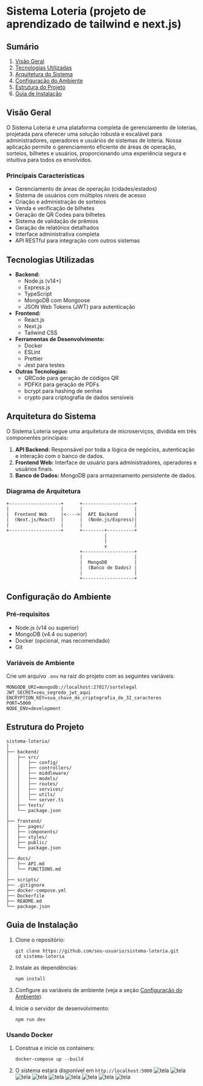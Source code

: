 # Sistema Loteria (projeto de aprendizado de tailwind e next.js)

## Sumário
1. [Visão Geral](#visão-geral)
2. [Tecnologias Utilizadas](#tecnologias-utilizadas)
3. [Arquitetura do Sistema](#arquitetura-do-sistema)
4. [Configuração do Ambiente](#configuração-do-ambiente)
5. [Estrutura do Projeto](#estrutura-do-projeto)
6. [Guia de Instalação](#guia-de-instalação)


## Visão Geral

O Sistema Loteria é uma plataforma completa de gerenciamento de loterias, projetada para oferecer uma solução robusta e escalável para administradores, operadores e usuários de sistemas de loteria. Nossa aplicação permite o gerenciamento eficiente de áreas de operação, sorteios, bilhetes e usuários, proporcionando uma experiência segura e intuitiva para todos os envolvidos.

### Principais Características

- Gerenciamento de áreas de operação (cidades/estados)
- Sistema de usuários com múltiplos níveis de acesso
- Criação e administração de sorteios
- Venda e verificação de bilhetes
- Geração de QR Codes para bilhetes
- Sistema de validação de prêmios
- Geração de relatórios detalhados
- Interface administrativa completa
- API RESTful para integração com outros sistemas

## Tecnologias Utilizadas

- **Backend:**
  - Node.js (v14+)
  - Express.js
  - TypeScript
  - MongoDB com Mongoose
  - JSON Web Tokens (JWT) para autenticação
- **Frontend:**
  - React.js
  - Next.js
  - Tailwind CSS
- **Ferramentas de Desenvolvimento:**
  - Docker
  - ESLint
  - Prettier
  - Jest para testes
- **Outras Tecnologias:**
  - QRCode para geração de códigos QR
  - PDFKit para geração de PDFs
  - bcrypt para hashing de senhas
  - crypto para criptografia de dados sensíveis

## Arquitetura do Sistema

O Sistema Loteria segue uma arquitetura de microserviços, dividida em três componentes principais:

1. **API Backend:** Responsável por toda a lógica de negócios, autenticação e interação com o banco de dados.
2. **Frontend Web:** Interface de usuário para administradores, operadores e usuários finais.
3. **Banco de Dados:** MongoDB para armazenamento persistente de dados.

### Diagrama de Arquitetura

```
+-------------------+      +-------------------+
|                   |      |                   |
|  Frontend Web     |<---->|  API Backend      |
|  (Next.js/React)  |      |  (Node.js/Express)|
|                   |      |                   |
+-------------------+      +--------+----------+
                                    |
                                    |
                                    v
                           +-------------------+
                           |                   |
                           |  MongoDB          |
                           |  (Banco de Dados) |
                           |                   |
                           +-------------------+
```

## Configuração do Ambiente

### Pré-requisitos

- Node.js (v14 ou superior)
- MongoDB (v4.4 ou superior)
- Docker (opcional, mas recomendado)
- Git

### Variáveis de Ambiente

Crie um arquivo `.env` na raiz do projeto com as seguintes variáveis:

```
MONGODB_URI=mongodb://localhost:27017/sortelegal
JWT_SECRET=seu_segredo_jwt_aqui
ENCRYPTION_KEY=sua_chave_de_criptografia_de_32_caracteres
PORT=5000
NODE_ENV=development
```

## Estrutura do Projeto

```
sistema-loteria/
│
├── backend/
│   ├── src/
│   │   ├── config/
│   │   ├── controllers/
│   │   ├── middleware/
│   │   ├── models/
│   │   ├── routes/
│   │   ├── services/
│   │   ├── utils/
│   │   └── server.ts
│   ├── tests/
│   └── package.json
│
├── frontend/
│   ├── pages/
│   ├── components/
│   ├── styles/
│   ├── public/
│   └── package.json
│
├── docs/
│   ├── API.md
│   └── FUNCTIONS.md
│
├── scripts/
├── .gitignore
├── docker-compose.yml
├── Dockerfile
├── README.md
└── package.json
```

## Guia de Instalação

1. Clone o repositório:
   ```
   git clone https://github.com/seu-usuario/sistema-loteria.git
   cd sistema-loteria
   ```

2. Instale as dependências:
   ```
   npm install
   ```

3. Configure as variáveis de ambiente (veja a seção [Configuração do Ambiente](#configuração-do-ambiente)).

4. Inicie o servidor de desenvolvimento:
   ```
   npm run dev
   ```

### Usando Docker

1. Construa e inicie os containers:
   ```
   docker-compose up --build
   ```

2. O sistema estará disponível em `http://localhost:5000`
![tela](https://github.com/SrLiath/lotto/blob/1d9133afd3b85503067eaab134b0c7fc091c24d8/images/1.jpeg)
![tela](https://github.com/SrLiath/lotto/blob/1d9133afd3b85503067eaab134b0c7fc091c24d8/images/2.jpeg)
![tela](https://github.com/SrLiath/lotto/blob/1d9133afd3b85503067eaab134b0c7fc091c24d8/images/3.jpeg)
![tela](https://github.com/SrLiath/lotto/blob/1d9133afd3b85503067eaab134b0c7fc091c24d8/images/4.jpeg)
![tela](https://github.com/SrLiath/lotto/blob/1d9133afd3b85503067eaab134b0c7fc091c24d8/images/5.jpeg)
![tela](https://github.com/SrLiath/lotto/blob/1d9133afd3b85503067eaab134b0c7fc091c24d8/images/6.jpeg)
![tela](https://github.com/SrLiath/lotto/blob/1d9133afd3b85503067eaab134b0c7fc091c24d8/images/7.jpeg)
![tela](https://github.com/SrLiath/lotto/blob/1d9133afd3b85503067eaab134b0c7fc091c24d8/images/8.jpeg)
![tela](https://github.com/SrLiath/lotto/blob/1d9133afd3b85503067eaab134b0c7fc091c24d8/images/9.jpeg)
